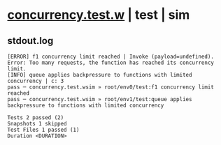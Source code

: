 # [concurrency.test.w](../../../../../../examples/tests/sdk_tests/function/concurrency.test.w) | test | sim

## stdout.log
```log
[ERROR] f1 concurrency limit reached | Invoke (payload=undefined). Error: Too many requests, the function has reached its concurrency limit.
[INFO] queue applies backpressure to functions with limited concurrency | c: 3
pass ─ concurrency.test.wsim » root/env0/test:f1 concurrency limit reached                                    
pass ─ concurrency.test.wsim » root/env1/test:queue applies backpressure to functions with limited concurrency

Tests 2 passed (2)
Snapshots 1 skipped
Test Files 1 passed (1)
Duration <DURATION>
```

